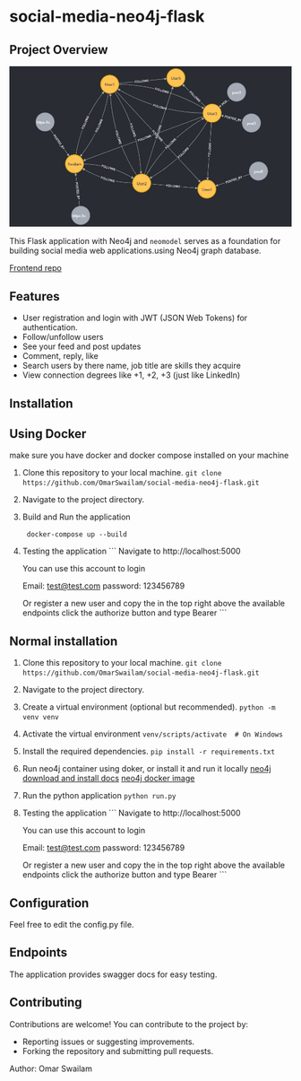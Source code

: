 # social-media-neo4j-flask
## Project Overview
![neo4j](./linkin-backend.jpeg)

This Flask application with Neo4j and `neomodel` serves as a foundation for building social media web applications.using Neo4j graph database.

[Frontend repo](https://github.com/OmarSwailam/linkin)

## Features

- User registration and login with JWT (JSON Web Tokens) for authentication.
- Follow/unfollow users  
- See your feed and post updates  
- Comment, reply, like  
- Search users by there name, job title are skills they acquire  
- View connection degrees like +1, +2, +3 (just like LinkedIn)  

## Installation
## Using Docker
  make sure you have docker and docker compose installed on your machine
  1. Clone this repository to your local machine.
    ```
    git clone https://github.com/OmarSwailam/social-media-neo4j-flask.git
    ```
  2. Navigate to the project directory.
  3. Build and Run the application
     ```
      docker-compose up --build
     ```
  4. Testing the application
    ```
      Navigate to http://localhost:5000

      You can use this account to login

      Email: test@test.com
      password: 123456789

      Or register a new user and copy the <access token></access>
      in the top right above the available endpoints click the authorize button and type
      Bearer <access token>
    ```
## Normal installation
  1. Clone this repository to your local machine.
    ```
    git clone https://github.com/OmarSwailam/social-media-neo4j-flask.git
    ```
  2. Navigate to the project directory.
  3. Create a virtual environment (optional but recommended).
    ```
    python -m venv venv
    ```
  4. Activate the virtual environment
    ```
    venv/scripts/activate  # On Windows
    ```

  5. Install the required dependencies.
    ```
    pip install -r requirements.txt
    ```

  6. Run neo4j container using doker, or install it and run it locally
    [neo4j download and install docs](https://neo4j.com/docs/desktop-manual/current/installation/download-installation/)
    [neo4j docker image](https://hub.docker.com/_/neo4j)

  7. Run the python application
    ```
    python run.py
    ```
  8. Testing the application
    ```
      Navigate to http://localhost:5000

      You can use this account to login

      Email: test@test.com
      password: 123456789

      Or register a new user and copy the <access token></access>
      in the top right above the available endpoints click the authorize button and type
      Bearer <access token>
    ```
## Configuration

Feel free to edit the config.py file.

## Endpoints
The application provides swagger docs for easy testing.

## Contributing

Contributions are welcome! You can contribute to the project by:

- Reporting issues or suggesting improvements.
- Forking the repository and submitting pull requests.


Author: Omar Swailam